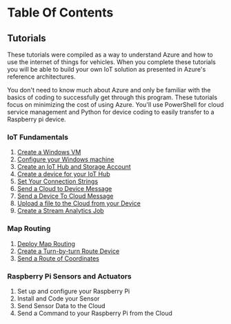 # Table Of Contents

## Tutorials

These tutorials were compiled as a way to understand Azure and how to use the internet of things for vehicles.  When you complete these tutorials you will be able to build your own IoT solution as presented in Azure's reference architectures.

You don't need to know much about Azure and only be familiar with the basics of coding to successfully get through this program. These tutorials focus on minimizing the cost of using Azure. You'll use PowerShell for cloud service management and Python for device coding to easily transfer to a Raspberry pi device.

### IoT Fundamentals
1. [Create a Windows VM](docs/tutorial-prerequisites.md)
1. [Configure your Windows machine](docs/tutorial-configure.md)
1. [Create an IoT Hub and Storage Account](docs/tutorial-deployiothub.md)
1. [Create a device for your IoT Hub](docs/tutorial-symmetrickeydevice.md)
1. [Set Your Connection Strings](docs/howto-connectionstrings.md)
1. [Send a Cloud to Device Message](docs/tutorial-cloudtodevicemsg.md)
1. [Send a Device To Cloud Message](docs/tutorial-devicetocloudmsg.md)
1. [Upload a file to the Cloud from your Device](docs/tutorial-uploaddevicefile.md)
1. [Create a Stream Analytics Job](docs/tutorial-deploystreamtostorage.md)

### Map Routing
1. [Deploy Map Routing](docs/tutorial-deploymaps.md)
1. [Create a Turn-by-turn Route Device](docs/tutorial-maproutelistener.md)
1. [Send a Route of Coordinates](docs/tutorial-maproutecommand.md)

### Raspberry Pi Sensors and Actuators
1. Set up and configure your Raspberry Pi
1. Install and Code your Sensor
1. Send Sensor Data to the Cloud
1. Send a Command to your Raspberry Pi from the Cloud
